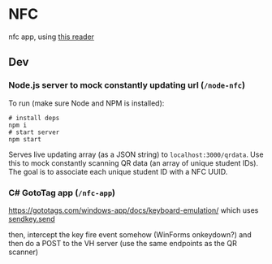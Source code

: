 # NFC
nfc app, using [this reader](https://www.amazon.com/ACR1252U-Read-Writer-Bonus-NTAG213/dp/B00X4U1OBM)

Dev
---

### Node.js server to mock constantly updating url (`/node-nfc`)
To run (make sure Node and NPM is installed):
```
# install deps
npm i
# start server
npm start
```
Serves live updating array (as a JSON string) to `localhost:3000/qrdata`. Use this to mock constantly scanning QR data (an array of unique student IDs). The goal is to associate each unique student ID with a NFC UUID.


### C# GotoTag app (`/nfc-app`)
https://gototags.com/windows-app/docs/keyboard-emulation/ which uses [sendkey.send](https://docs.microsoft.com/en-us/dotnet/api/system.windows.forms.sendkeys.send)

then, intercept the key fire event somehow (WinForms onkeydown?) and then do a POST to the VH server (use the same endpoints as the QR scanner)
